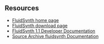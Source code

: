 
##  Resources 

+  [FluidSynth home page](http://sourceforge.net/apps/trac/fluidsynth/) 
+  [FluidSynth download page](http://sourceforge.net/projects/fluidsynth/) 
+  [FluidSynth 1.1 Developer Documentation](http://fluidsynth.sourceforge.net/api/) 
+  [Source Archive fluidsynth Documentation](http://fluidsynth.sourcearchive.com/documentation/1.1.5-1/main.html) 